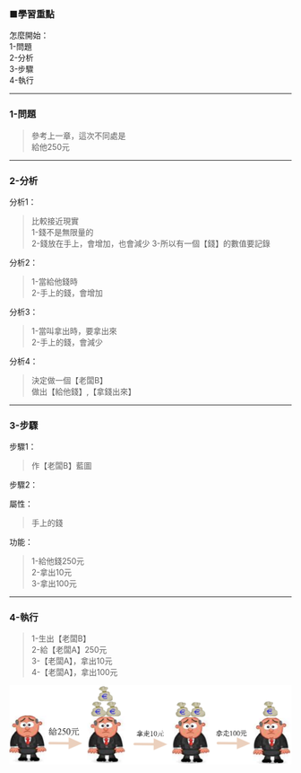 ### ■學習重點
怎麼開始：  
1-問題  
2-分析  
3-步驟  
4-執行

---
### 1-問題
> 參考上一章，這次不同處是  
> 給他250元

---
### 2-分析

分析1：
> 比較接近現實  
> 1-錢不是無限量的  
> 2-錢放在手上，會增加，也會減少
> 3-所以有一個【錢】的數值要記錄

分析2：
> 1-當給他錢時  
> 2-手上的錢，會增加

分析3：
> 1-當叫拿出時，要拿出來  
> 2-手上的錢，會減少

分析4：
> 決定做一個【老闆B】  
> 做出【給他錢】,【拿錢出來】


---
### 3-步驟

步驟1：
> 作【老闆B】藍圖

步驟2：

屬性：
> 手上的錢

功能：  
> 1-給他錢250元  
> 2-拿出10元  
> 3-拿出100元

---
### 4-執行

> 1-生出【老闆B】  
> 2-給【老闆A】250元  
> 3-【老闆A】，拿出10元  
> 4-【老闆A】，拿出100元

![](/assets/002_2_讓老闆體驗一下現實的殘酷_20170802.PNG)

